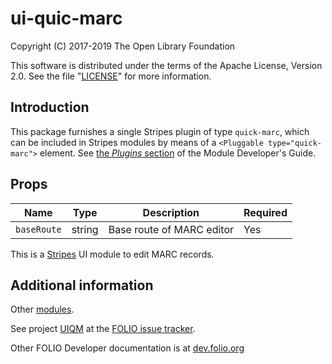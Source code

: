 # ui-quic-marc

Copyright (C) 2017-2019 The Open Library Foundation

This software is distributed under the terms of the Apache License,
Version 2.0. See the file "[LICENSE](LICENSE)" for more information.

## Introduction

This package furnishes a single Stripes plugin of type `quick-marc`,
which can be included in Stripes modules by means of a `<Pluggable
type="quick-marc">` element. See [the *Plugins*
section](https://github.com/folio-org/stripes-core/blob/master/doc/dev-guide.md#plugins)
of the Module Developer's Guide.

## Props

| Name | Type | Description | Required |
--- | --- | --- | --- |
| `baseRoute` | string | Base route of MARC editor | Yes |

This is a [Stripes](https://github.com/folio-org/stripes-core/) UI module to edit MARC records.

## Additional information

Other [modules](https://dev.folio.org/source-code/#client-side).

See project [UIQM](https://issues.folio.org/browse/UIQM)
at the [FOLIO issue tracker](https://dev.folio.org/guidelines/issue-tracker).

Other FOLIO Developer documentation is at [dev.folio.org](https://dev.folio.org/)
